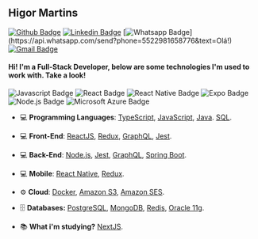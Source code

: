 ## Higor Martins

[![Github Badge](https://img.shields.io/badge/-Github-000?style=flat-square&logo=Github&logoColor=white&link=https://github.com/higorhms)](https://github.com/higorhms)
[![Linkedin Badge](https://img.shields.io/badge/-LinkedIn-blue?style=flat-square&logo=Linkedin&logoColor=white&link=https://www.linkedin.com/in/higormartinsdasilva/)](https://www.linkedin.com/in/higormartinsdasilva/)
[![Whatsapp Badge](https://img.shields.io/badge/-Whatsapp-4CA143?style=flat-square&labelColor=4CA143&logo=whatsapp&logoColor=white&link=https://api.whatsapp.com/send?phone=5522981658776&text=Olá!)](https://api.whatsapp.com/send?phone=5522981658776&text=Olá!)
[![Gmail Badge](https://img.shields.io/badge/-Gmail-c14438?style=flat-square&logo=Gmail&logoColor=white&link=mailto:higor_hms@outlook.com)](mailto:higor_hms@outlook.com)

#### Hi! I'm a Full-Stack Developer, below are some technologies I'm used to work with. Take a look!

![Javascript Badge](https://img.shields.io/badge/-Javascript-black?style=flat&logo=javascript&logoColor=yellow)
![React Badge](https://img.shields.io/badge/-React-black?style=black&logo=react&logoColor=61DAFB)
![React Native Badge](https://img.shields.io/badge/-React_Native-black?&style=flat&logo=react&logoColor=61DAFB)
![Expo Badge](https://img.shields.io/badge/-Expo-4C35E3?&style=flat&logo=expo&logoColor=white)
![Node.js Badge](https://img.shields.io/badge/-Node.js-339933?style=flat&logo=node.js&logoColor=white)
![Microsoft Azure Badge](https://img.shields.io/badge/-Microsoft_Azure-0089D6?style=flat&logo=microsoft-azure&logoColor=white)

- 💻 <b>Programming Languages</b>: 
  <a href="https://www.typescriptlang.org/"> TypeScript<a/>,
  <a href="https://www.javascript.com/"> JavaScript<a/>,
  <a href="https://docs.oracle.com/javase/8/docs/technotes/guides/language/index.html"> Java<a/>.
  <a href="https://en.wikipedia.org/wiki/SQL"> SQL<a/>.
- 💻 <b>Front-End</b>: 
  <a href="https://pt-br.reactjs.org//"> ReactJS<a/>, 
  <a href="https://redux.js.org/"> Redux<a/>, 
  <a href="https://graphql.org/"> GraphQL<a/>,
  <a href="https://jestjs.io/"> Jest<a/>.
- 💻 <b>Back-End</b>: 
  <a href="https://nodejs.org/en/"> Node.js<a/>,
  <a href="https://jestjs.io/"> Jest<a/>,
  <a href="https://graphql.org/"> GraphQL<a/>,
  <a href="https://spring.io/projects/spring-boot"> Spring Boot<a/>.
- 💻 <b>Mobile</b>:
  <a href="https://reactnative.dev///"> React Native<a/>,
  <a href="https://redux.js.org/"> Redux<a/>.
- :gear: <b>Cloud</b>: 
  <a href="https://www.docker.com/"> Docker<a/>,
  <a href="https://aws.amazon.com/pt/s3/"> Amazon S3<a/>,
  <a href="https://aws.amazon.com/pt/ses/"> Amazon SES<a/>.
- 🗄️ <b>Databases:</b>
  <a href="https://www.postgresql.org/"> PostgreSQL<a/>,
  <a href="https://www.mongodb.com/"> MongoDB<a/>,
  <a href="https://redis.io/"> Redis<a/>,
  <a href="https://www.oracle.com/database/technologies/112010-win64soft.html"> Oracle 11g<a/>.
    
- :books: <b>What i'm studying?</b> 
  <a href="https://nextjs.org/">NextJS<a/>.
